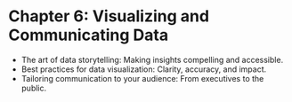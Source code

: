 # Chapter 6: Visualizing and Communicating Data

- The art of data storytelling: Making insights compelling and accessible.
- Best practices for data visualization: Clarity, accuracy, and impact.
- Tailoring communication to your audience: From executives to the public.
